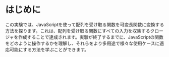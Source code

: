 # はじめに

この実験では、JavaScriptを使って配列を受け取る関数を可変長関数に変換する方法を探ります。これは、配列を受け取る関数にすべての入力を収集するクロージャを作成することで達成されます。実験が終了するまでに、JavaScriptの関数をどのように操作するかを理解し、それらをより多用途で様々な使用ケースに適応可能にする方法を学ぶことができます。
